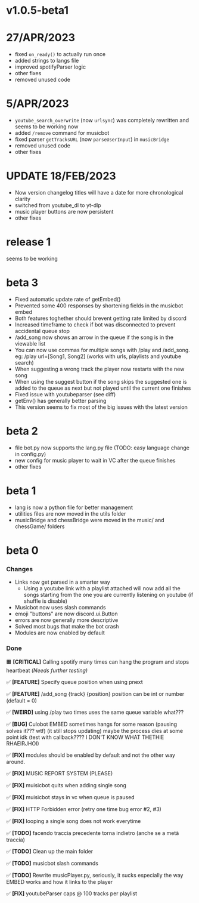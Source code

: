 # v1.0.5-beta1

# 27/APR/2023
- fixed `on_ready()` to actually run once
- added strings to langs file
- improved spotifyParser logic
- other fixes
- removed unused code

# 5/APR/2023
- `youtube_search_overwrite` (now `urlsync`) was completely rewritten and seems to be working now
- added `/remove` command for musicbot
- fixed parser `getTracksURL` (now `parseUserInput`) in `musicBridge`
- removed unused code
- other fixes

# UPDATE 18/FEB/2023
- Now version changelog titles will have a date for more chronological clarity
- switched from youtube_dl to yt-dlp
- music player buttons are now persistent
- other fixes

# release 1
seems to be working

# beta 3
- Fixed automatic update rate of getEmbed()
- Prevented some 400 responses by shortening fields in the musicbot embed
- Both features toghether should brevent getting rate limited by discord
- Increased timeframe to check if bot was disconnected to prevent accidental queue stop
- /add_song now shows an arrow in the queue if the song is in the viewable list
- You can now use commas for multiple songs with /play and /add_song. eg: /play url=[Song1, Song2] (works with urls, playlists and youtube search)
- When suggesting a wrong track the player now restarts with the new song
- When using the suggest button if the song skips the suggested one is added to the queue as next but not played until the current one finishes
- Fixed issue with youtubeparser (see diff)
- getEnv() has generally better parsing
- This version seems to fix most of the big issues with the latest version

# beta 2
- file bot.py now supports the lang.py file (TODO: easy language change in config.py)
- new config for music player to wait in VC after the queue finishes
- other fixes

# beta 1
- lang is now a python file for better management
- utilities files are now moved in the utils folder
- musicBridge and chessBridge were moved in the music/ and chessGame/ folders

# beta 0

### Changes
- Links now get parsed in a smarter way
  - Using a youtube link with a playlist attached will now add all the songs starting from the one you are currently listening on youtube (if shuffle is disable)
- Musicbot now uses slash commands
- emoji "buttons" are now discord.ui.Button
- errors are now generally more descriptive
- Solved most bugs that make the bot crash
- Modules are now enabled by default

### Done

🟧 **[CRITICAL]** Calling spotify many times can hang the program and stops heartbeat _(Needs further testing)_

✅ **[FEATURE]** Specify queue position when using pnext

✅ **[FEATURE]** /add_song {track} {position}
position can be int or number (default = 0)

✅ **[WEIRD]** using /play two times uses the same queue variable what???

✅ **[BUG]** Culobot EMBED sometimes hangs for some reason (pausing solves it??? wtf) (it still stops updating) maybe the process dies at some point idk (test with callback???? I DON'T KNOW WHAT THETHIE RHAEIRJHOI)

✅ **[FIX]** modules should be enabled by default and not the other way around.

✅ **[FIX]** MUSIC REPORT SYSTEM (PLEASE)

✅ **[FIX]** muisicbot quits when adding single song

✅ **[FIX]** muisicbot stays in vc when queue is paused

✅ **[FIX]** HTTP Forbidden error (retry one time bug error #2, #3)

✅ **[FIX]** looping a single song does not work everytime

✅ **[TODO]** facendo traccia precedente torna indietro (anche se a metà traccia)

✅ **[TODO]** Clean up the main folder

✅ **[TODO]** musicbot slash commands

✅ **[TODO]** Rewrite musicPlayer.py, seriously, it sucks especially the way EMBED works and how it links to the player

✅ **[FIX]** youtubeParser caps @ 100 tracks per playlist

